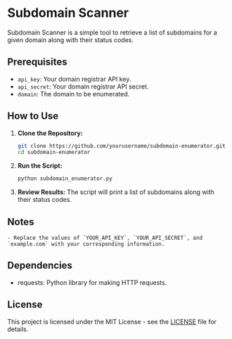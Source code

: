 # Subdomain Scanner

Subdomain Scanner is a simple tool to retrieve a list of subdomains for a given domain along with their status codes.

## Prerequisites
- `api_key`: Your domain registrar API key.
- `api_secret`: Your domain registrar API secret.
- `domain`: The domain to be enumerated.

## How to Use
1. **Clone the Repository:**
    ```bash
    git clone https://github.com/yourusername/subdomain-enumerator.git
    cd subdomain-enumerator
    ```

2. **Run the Script:**
    ```bash
    python subdomain_enumerator.py
    ```

3. **Review Results:**
    The script will print a list of subdomains along with their status codes.

## Notes

    - Replace the values of `YOUR_API_KEY`, `YOUR_API_SECRET`, and `example.com` with your corresponding information.
    
## Dependencies

- requests: Python library for making HTTP requests.

## License

This project is licensed under the MIT License - see the [LICENSE](LICENSE) file for details.
